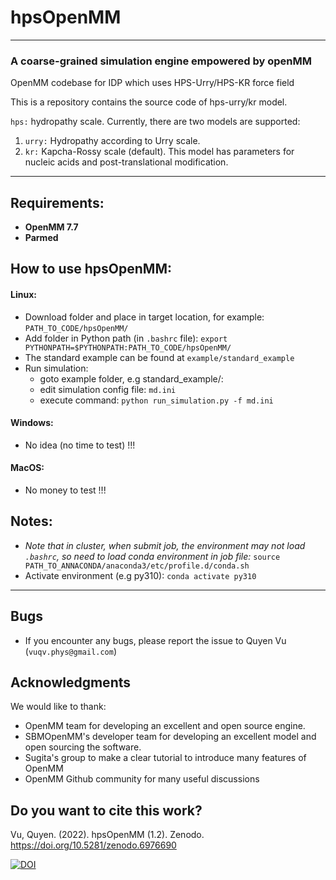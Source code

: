 # hpsOpenMM

-------------------------------------
### A coarse-grained simulation engine empowered by openMM

OpenMM codebase for IDP which uses HPS-Urry/HPS-KR force field

This is a repository contains the source code of hps-urry/kr model.

`hps:` hydropathy scale. Currently, there are two models are supported:

1) `urry:` Hydropathy according to Urry scale.
2) `kr:`  Kapcha-Rossy scale (default).
   This model has parameters for nucleic acids and post-translational modification.

-------------------------------------

## Requirements:

- **OpenMM 7.7**
- **Parmed**

## How to use hpsOpenMM:

#### Linux:

- Download folder and place in target location, for example: `PATH_TO_CODE/hpsOpenMM/`
- Add folder in Python path (in `.bashrc` file): `export PYTHONPATH=$PYTHONPATH:PATH_TO_CODE/hpsOpenMM/`
- The standard example can be found at `example/standard_example`
- Run simulation: 
  - goto example folder, e.g standard_example/: 
  - edit simulation config file: `md.ini`
  - execute command: `python run_simulation.py -f md.ini`
#### Windows:

- No idea (no time to test) !!!

#### MacOS:

- No money to test !!!

## Notes:

- *Note that in cluster, when submit job, the environment may not load `.bashrc`, so need to
  load conda environment in job file:*
  `source PATH_TO_ANNACONDA/anaconda3/etc/profile.d/conda.sh`
- Activate environment (e.g py310): `conda activate py310`

-------------------------------------

## Bugs

- If you encounter any bugs, please report the issue to Quyen Vu (`vuqv.phys@gmail.com`)

## Acknowledgments

We would like to thank:

- OpenMM team for developing an excellent and open source engine.
- SBMOpenMM's developer team for developing an excellent model and open sourcing the software.
- Sugita's group to make a clear tutorial to introduce many features of OpenMM
- OpenMM Github community for many useful discussions

## Do you want to cite this work?

Vu, Quyen. (2022). hpsOpenMM (1.2). Zenodo. https://doi.org/10.5281/zenodo.6976690

[![DOI](https://zenodo.org/badge/DOI/10.5281/zenodo.6976690.svg)](https://doi.org/10.5281/zenodo.6976690)